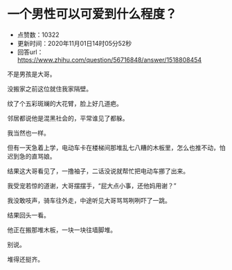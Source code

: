 # 一个男性可以可爱到什么程度？
- 点赞数：10322
- 更新时间：2020年11月01日14时05分52秒
- 回答url：https://www.zhihu.com/question/56716848/answer/1518808454
<body>
 <p data-pid="cbfpHUdl">不是男孩是大哥。</p>
 <p data-pid="wlIIh-WF">没搬家之前这位就住我家隔壁。</p>
 <p data-pid="Wp1rIa8E">纹了个五彩斑斓的大花臂，脸上好几道疤。</p>
 <p data-pid="ruQhBJRG">邻居都说他是混黑社会的，平常谁见了都躲。</p>
 <p data-pid="nCKKAVNl">我当然也一样。</p>
 <p data-pid="gQHdHWqB">但有一天急着上学，电动车卡在楼梯间那堆乱七八糟的木板里，怎么也推不动，怕迟到急的直骂娘。</p>
 <p data-pid="s1-zJ8Q9">结果这大哥看见了，一撸袖子，二话没说就帮忙把电动车挪了出来。</p>
 <p data-pid="W-S29dWc">我受宠若惊的道谢，大哥摆摆手，“屁大点小事，还他妈用谢？”</p>
 <p data-pid="kbSmg_YE">我没敢吱声，骑车往外走，中途听见大哥骂骂咧咧吓了一跳。</p>
 <p data-pid="xW0bP6SK">结果回头一看。</p>
 <p data-pid="SGUECZik">他正在搬那堆木板，一块一块往墙脚堆。</p>
 <p data-pid="DVbskMPW">别说。</p>
 <p data-pid="td2jCrnh">堆得还挺齐。</p>
</body>
